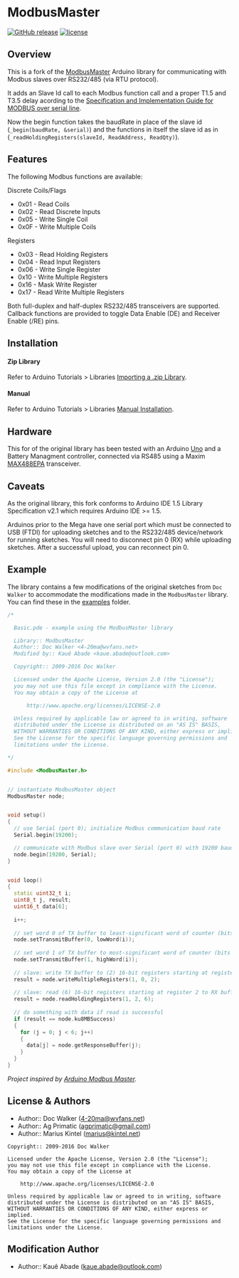 # ModbusMaster
[![GitHub release](https://img.shields.io/github/release/KaueAbade/ModbusMaster.svg?maxAge=3600)][GitHub release]
[![license](https://img.shields.io/github/license/KaueAbade/ModbusMaster.svg?maxAge=3600)][license]

[GitHub release]:   https://github.com/KaueAbade/ModbusMaster
[license]:          LICENSE


## Overview
This is a fork of the [ModbusMaster](https://github.com/4-20ma/ModbusMaster) Arduino library for communicating with Modbus slaves over RS232/485 (via RTU protocol).

It adds an Slave Id call to each Modbus function call and a proper T1.5 and T3.5 delay acording to the [Specification and Implementation Guide for MODBUS over serial line](https://www.modbus.org/docs/Modbus_over_serial_line_V1_02.pdf).

Now the begin function takes the baudRate in place of the slave id (`_begin(baudRate, &serial)`) and the functions in itself the slave id as in (`_readHoldingRegisters(slaveId, ReadAddress, ReadQty)`).


## Features
The following Modbus functions are available:

Discrete Coils/Flags

  - 0x01 - Read Coils
  - 0x02 - Read Discrete Inputs
  - 0x05 - Write Single Coil
  - 0x0F - Write Multiple Coils

Registers

  - 0x03 - Read Holding Registers
  - 0x04 - Read Input Registers
  - 0x06 - Write Single Register
  - 0x10 - Write Multiple Registers
  - 0x16 - Mask Write Register
  - 0x17 - Read Write Multiple Registers

Both full-duplex and half-duplex RS232/485 transceivers are supported. Callback functions are provided to toggle Data Enable (DE) and Receiver Enable (/RE) pins.


## Installation

#### Zip Library
Refer to Arduino Tutorials > Libraries [Importing a .zip Library](https://www.arduino.cc/en/Guide/Libraries#toc4).

#### Manual
Refer to Arduino Tutorials > Libraries [Manual Installation](https://www.arduino.cc/en/Guide/Libraries#toc5).


## Hardware
This for of the original library has been tested with an Arduino [Uno](http://www.arduino.cc/en/Main/ArduinoBoardDuemilanove) and a Battery Managment controller, connected via RS485 using a Maxim [MAX488EPA](http://www.maxim-ic.com/quick_view2.cfm/qv_pk/1111) transceiver.


## Caveats
As the original library, this fork conforms to Arduino IDE 1.5 Library Specification v2.1 which requires Arduino IDE >= 1.5.

Arduinos prior to the Mega have one serial port which must be connected to USB (FTDI) for uploading sketches and to the RS232/485 device/network for running sketches. You will need to disconnect pin 0 (RX) while uploading sketches. After a successful upload, you can reconnect pin 0.


## Example
The library contains a few modifications of the original sketches from `Doc Walker` to accommodate the modifications made in the `ModbusMaster` library. You can find these in the [examples](https://github.com/KaueAbade/ModbusMaster/tree/master/examples) folder.

``` cpp
/*

  Basic.pde - example using the ModbusMaster library

  Library:: ModbusMaster
  Author:: Doc Walker <4-20ma@wvfans.net>
  Modified by:: Kauê Abade <kaue.abade@outlook.com>

  Copyright:: 2009-2016 Doc Walker

  Licensed under the Apache License, Version 2.0 (the "License");
  you may not use this file except in compliance with the License.
  You may obtain a copy of the License at

      http://www.apache.org/licenses/LICENSE-2.0

  Unless required by applicable law or agreed to in writing, software
  distributed under the License is distributed on an "AS IS" BASIS,
  WITHOUT WARRANTIES OR CONDITIONS OF ANY KIND, either express or implied.
  See the License for the specific language governing permissions and
  limitations under the License.

*/

#include <ModbusMaster.h>


// instantiate ModbusMaster object
ModbusMaster node;


void setup()
{
  // use Serial (port 0); initialize Modbus communication baud rate
  Serial.begin(19200);

  // communicate with Modbus slave over Serial (port 0) with 19200 baud rate
  node.begin(19200, Serial);
}


void loop()
{
  static uint32_t i;
  uint8_t j, result;
  uint16_t data[6];
  
  i++;
  
  // set word 0 of TX buffer to least-significant word of counter (bits 15..0) 
  node.setTransmitBuffer(0, lowWord(i));
  
  // set word 1 of TX buffer to most-significant word of counter (bits 31..16)
  node.setTransmitBuffer(1, highWord(i));
  
  // slave: write TX buffer to (2) 16-bit registers starting at register 0 for the slave 1
  result = node.writeMultipleRegisters(1, 0, 2);
  
  // slave: read (6) 16-bit registers starting at register 2 to RX buffer for the slave 1
  result = node.readHoldingRegisters(1, 2, 6);
  
  // do something with data if read is successful
  if (result == node.ku8MBSuccess)
  {
    for (j = 0; j < 6; j++)
    {
      data[j] = node.getResponseBuffer(j);
    }
  }
}
```

_Project inspired by [Arduino Modbus Master](http://sites.google.com/site/jpmzometa/arduino-mbrt/arduino-modbus-master)._


## License & Authors

- Author:: Doc Walker ([4-20ma@wvfans.net](mailto:4-20ma@wvfans.net))
- Author:: Ag Primatic ([agprimatic@gmail.com](mailto:agprimatic@gmail.com))
- Author:: Marius Kintel ([marius@kintel.net](mailto:marius@kintel.net))

```
Copyright:: 2009-2016 Doc Walker

Licensed under the Apache License, Version 2.0 (the "License");
you may not use this file except in compliance with the License.
You may obtain a copy of the License at

    http://www.apache.org/licenses/LICENSE-2.0

Unless required by applicable law or agreed to in writing, software
distributed under the License is distributed on an "AS IS" BASIS,
WITHOUT WARRANTIES OR CONDITIONS OF ANY KIND, either express or implied.
See the License for the specific language governing permissions and
limitations under the License.
```

## Modification Author

- Author:: Kauê Abade ([kaue.abade@outlook.com](mailto:kaue.abade@outlook.com))
